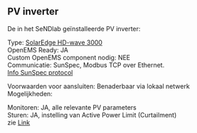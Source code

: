 ## PV inverter

De in het SeNDlab geïnstalleerde PV inverter:


Type: [SolarEdge HD-wave 3000](https://static.webshopapp.com/shops/094720/files/092456447/solaregde-hd-wave.pdf)  
OpenEMS Ready: JA  
Custom OpenEMS component nodig: NEE  
Communicatie: SunSpec, Modbus TCP over Ethernet.  
[Info SunSpec protocol](https://www.solaredge.com/sites/default/files/sunspec-implementation-technical-note.pdf)  

Voorwaarden voor aansluiten: Benaderbaar via lokaal netwerk  
Mogelijkheden:  

Monitoren: JA, alle relevante PV parameters  
Sturen: JA, instelling van Active Power Limit (Curtailment)      
zie [Link](https://github.com/jbuehl/solaredge/issues/80)


